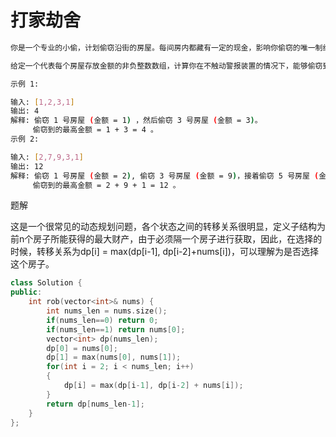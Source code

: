 # 打家劫舍

```bash
你是一个专业的小偷，计划偷窃沿街的房屋。每间房内都藏有一定的现金，影响你偷窃的唯一制约因素就是相邻的房屋装有相互连通的防盗系统，如果两间相邻的房屋在同一晚上被小偷闯入，系统会自动报警。

给定一个代表每个房屋存放金额的非负整数数组，计算你在不触动警报装置的情况下，能够偷窃到的最高金额。

示例 1:

输入: [1,2,3,1]
输出: 4
解释: 偷窃 1 号房屋 (金额 = 1) ，然后偷窃 3 号房屋 (金额 = 3)。
     偷窃到的最高金额 = 1 + 3 = 4 。
示例 2:

输入: [2,7,9,3,1]
输出: 12
解释: 偷窃 1 号房屋 (金额 = 2), 偷窃 3 号房屋 (金额 = 9)，接着偷窃 5 号房屋 (金额 = 1)。
     偷窃到的最高金额 = 2 + 9 + 1 = 12 。
```

题解

这是一个很常见的动态规划问题，各个状态之间的转移关系很明显，定义子结构为前n个房子所能获得的最大财产，由于必须隔一个房子进行获取，因此，在选择的时候，转移关系为dp[i] = max(dp[i-1], dp[i-2]+nums[i])，可以理解为是否选择这个房子。

```C++
class Solution {
public:
    int rob(vector<int>& nums) {
        int nums_len = nums.size();
        if(nums_len==0) return 0;
        if(nums_len==1) return nums[0];
        vector<int> dp(nums_len);
        dp[0] = nums[0];
        dp[1] = max(nums[0], nums[1]);
        for(int i = 2; i < nums_len; i++)
        {
            dp[i] = max(dp[i-1], dp[i-2] + nums[i]);
        }
        return dp[nums_len-1];
    }
};
```
